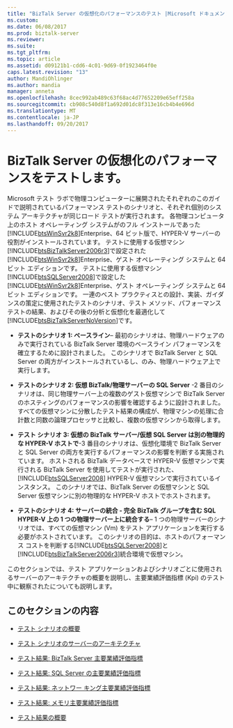 ```yaml
---
title: "BizTalk Server の仮想化のパフォーマンスのテスト |Microsoft ドキュメント"
ms.custom: 
ms.date: 06/08/2017
ms.prod: biztalk-server
ms.reviewer: 
ms.suite: 
ms.tgt_pltfrm: 
ms.topic: article
ms.assetid: d09121b1-cdd6-4c01-9d69-0f1923464f0e
caps.latest.revision: "13"
author: MandiOhlinger
ms.author: mandia
manager: anneta
ms.openlocfilehash: 8cec992ab489c63f68ac4d77652209e65eff258a
ms.sourcegitcommit: cb908c540d8f1a692d01dc8f313e16cb4b4e696d
ms.translationtype: MT
ms.contentlocale: ja-JP
ms.lasthandoff: 09/20/2017
---
```

# <a name="testing-biztalk-server-virtualization-performance"></a>BizTalk Server の仮想化のパフォーマンスをテストします。
Microsoft テスト ラボで物理コンピューターに展開されたそれぞれのこのガイドで説明されているパフォーマンス テストのシナリオと、それぞれ個別のシステム アーキテクチャが同じロード テストが実行されます。 各物理コンピュータ上のホスト オペレーティング システムがのフル インストールであった[!INCLUDE[btsWinSvr2k8](../includes/btswinsvr2k8-md.md)]Enterprise、64 ビット版で、HYPER-V サーバーの役割がインストールされています。 テストに使用する仮想マシン[!INCLUDE[btsBizTalkServer2006r3](../includes/btsbiztalkserver2006r3-md.md)]で設定された[!INCLUDE[btsWinSvr2k8](../includes/btswinsvr2k8-md.md)]Enterprise、ゲスト オペレーティング システムと 64 ビット エディションです。 テストに使用する仮想マシン[!INCLUDE[btsSQLServer2008](../includes/btssqlserver2008-md.md)]で設定した[!INCLUDE[btsWinSvr2k8](../includes/btswinsvr2k8-md.md)]Enterprise、ゲスト オペレーティング システムと 64 ビット エディションです。 一連のベスト プラクティスとの設計、実装、ガイダンスの策定に使用されたテストのシナリオ、テスト メソッド、パフォーマンス テストの結果、およびその後の分析と仮想化を最適化して[!INCLUDE[btsBizTalkServerNoVersion](../includes/btsbiztalkservernoversion-md.md)]です。  
  
-   **テストのシナリオ 1: ベースライン**– 最初のシナリオは、物理ハードウェアのみで実行されている BizTalk Server 環境のベースライン パフォーマンスを確立するために設計されました。 このシナリオで BizTalk Server と SQL Server の両方がインストールされているし、のみ、物理ハードウェア上で実行します。  
  
-   **テストのシナリオ 2: 仮想 BizTalk/物理サーバーの SQL Server** -2 番目のシナリオは、同じ物理サーバー上の複数のゲスト仮想マシンで BizTalk Server のホスティングのパフォーマンスの影響を確認するように設計されました。 すべての仮想マシンに分散したテスト結果の構成が、物理マシンの処理に合計数と同数の論理プロセッサと比較し、複数の仮想マシンから取得します。  
  
-   **テスト シナリオ 3: 仮想の BizTalk サーバー/仮想 SQL Server は別の物理的な HYPER-V ホストで**-3 番目のシナリオは、仮想化環境で BizTalk Server と SQL Server の両方を実行するパフォーマンスの影響を判断する実施されています。 ホストされる BizTalk データベースで HYPER-V 仮想マシンで実行される BizTalk Server を使用してテストが実行された、 [!INCLUDE[btsSQLServer2008](../includes/btssqlserver2008-md.md)] HYPER-V 仮想マシンで実行されているインスタンス。 このシナリオでは、BizTalk Server の仮想マシンと SQL Server 仮想マシンに別の物理的な HYPER-V ホストでホストされます。  
  
-   **テストのシナリオ 4: サーバーの統合 - 完全 BizTalk グループを含む SQL HYPER-V 上の 1 つの物理サーバー上に統合する**– 1 つの物理サーバーのシナリオでは、すべての仮想マシン (Vm) をテスト アプリケーションを実行する必要がホストされています。 このシナリオの目的は、ホストのパフォーマンス コストを判断する[!INCLUDE[btsSQLServer2008](../includes/btssqlserver2008-md.md)]と[!INCLUDE[btsBizTalkServer2006r3](../includes/btsbiztalkserver2006r3-md.md)]統合環境で仮想マシン。  
  
 このセクションでは、テスト アプリケーションおよびシナリオごとに使用されるサーバーのアーキテクチャの概要を説明し、主要業績評価指標 (Kpi) のテスト中に観察されたについても説明します。  
  
## <a name="in-this-section"></a>このセクションの内容  
  
-   [テスト シナリオの概要](../technical-guides/test-scenario-overview.md)  
  
-   [テスト シナリオのサーバーのアーキテクチャ](../technical-guides/test-scenario-server-architecture.md)  
  
-   [テスト結果: BizTalk Server 主要業績評価指標](../technical-guides/test-results-biztalk-server-key-performance-indicators.md)  
  
-   [テスト結果: SQL Server の主要業績評価指標](../technical-guides/test-results-sql-server-key-performance-indicators.md)  
  
-   [テスト結果: ネットワー キング主要業績評価指標](../technical-guides/test-results-networking-key-performance-indicators.md)  
  
-   [テスト結果: メモリ主要業績評価指標](../technical-guides/test-results-memory-key-performance-indicators.md)  
  
-   [テスト結果の概要](../technical-guides/summary-of-test-results.md)